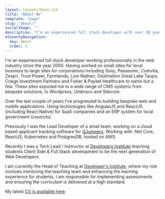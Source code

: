 ```yaml
---
layout: layouts/base.njk
title: "About Me"
template: "page"
slug: "about/"
socialImage: ""
description: "I’m an experienced full stack developer with over 20 years of experience. I’ve worked on a wide range of projects, from small sites for local businesses to large sites for corporations. I’m currently the Head of Teaching at Developer’s Institute, where I mentor the teaching team and enhance the learning experience for students."
eleventyNavigation:
  key: About
  order: 4
---
```


I'm an experienced full stack developer working professionally in the web industry since the year 2000. Having worked on small sites for local business to large sites for corporations including Sony, Panasonic, Comvita, Zespri, Trust Power, Farmlands, Lion Nathan, Destination Great Lake Taupo, Craigs Investment Partners and Fisher & Paykel Healthcare to name but a few. These sites exposed me to a wide range of CMS systems from bespoke solutions, to Wordpress, Umbraco and Sitecore.

Over the last couple of years I've progressed to building bespoke web and mobile applications. Using technologies like AngularJS and ReactJS (including React Native) for SaaS companies and an ERP system for local government (councils).

Previously I was the Lead Developer of a small team, working on a cloud based applicant tracking software for [QJumpers](https://www.qjumpers.com/). Working with .Net Core, ReactJS, Kubernetes and PostgresDB, hosted on AWS.

Recently I was a Tech Lead / Instructor at [Developers Institute](https://www.developers.ac.nz) teaching students Client Side & Full Stack development to be the next generation of Web Developers.

I am currently the Head of Teaching at [Developer's Institute](https://www.developers.ac.nz), where my role involves mentoring the teaching team and enhancing the learning experience for students. I am responsible for implementing assessments and ensuring the curriculum is delivered at a high standard.

My latest [CV is available here](https://andrewford.co.nz/assets/CV-AndrewFord-Sep-2023-dev.pdf).

